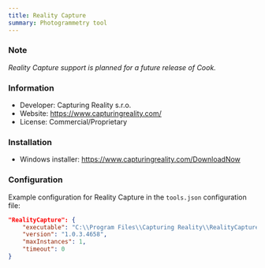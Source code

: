```yaml
---
title: Reality Capture
summary: Photogrammetry tool
---
```


### Note

_Reality Capture support is planned for a future release of Cook._

### Information

- Developer: Capturing Reality s.r.o.
- Website: https://www.capturingreality.com/
- License: Commercial/Proprietary

### Installation

- Windows installer: https://www.capturingreality.com/DownloadNow

### Configuration

Example configuration for Reality Capture in the `tools.json` configuration file:

```json
"RealityCapture": {
    "executable": "C:\\Program Files\\Capturing Reality\\RealityCapture\\RealityCapture.exe",
    "version": "1.0.3.4658",
    "maxInstances": 1,
    "timeout": 0
}
```